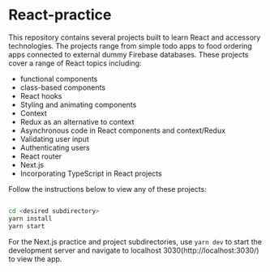 # React-practice

This repository contains several projects built to learn React and accessory technologies. The projects range from simple todo apps to food ordering apps connected to external dummy Firebase databases. These projects cover a range of React topics including:

* functional components
* class-based components
* React hooks
* Styling and animating components
* Context
* Redux as an alternative to context
* Asynchronous code in React components and context/Redux
* Validating user input
* Authenticating users
* React router
* Next.js
* Incorporating TypeScript in React projects

Follow the instructions below to view any of these projects:

```bash

cd <desired subdirectory>
yarn install
yarn start

```

For the Next.js practice and project subdirectories, use `yarn dev` to start the development server and navigate to localhost 3030(http://localhost:3030/) to view the app.